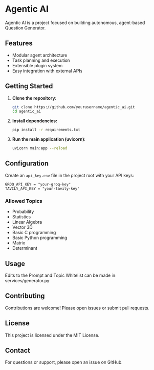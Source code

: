 # Agentic AI

Agentic AI is a project focused on building autonomous, agent-based Question Generator.

## Features

- Modular agent architecture
- Task planning and execution
- Extensible plugin system
- Easy integration with external APIs

## Getting Started

1. **Clone the repository:**
    ```bash
    git clone https://github.com/yourusername/agentic_ai.git
    cd agentic_ai
    ```

2. **Install dependencies:**
    ```bash
    pip install -r requirements.txt
    ```

3. **Run the main application (uvicorn):**
    ```bash
    uvicorn main:app --reload
    ```

## Configuration

Create an `api_key.env` file in the project root with your API keys:

```
GROQ_API_KEY = "your-groq-key"
TAVILY_API_KEY = "your-tavily-key"
```

### Allowed Topics

- Probability
- Statistics
- Linear Algebra
- Vector 3D
- Basic C programming
- Basic Python programming
- Matrix
- Determinant

## Usage

Edits to the Prompt and Topic Whitelist can be made in services/generator.py

## Contributing

Contributions are welcome! Please open issues or submit pull requests.

## License

This project is licensed under the MIT License.

## Contact

For questions or support, please open an issue on GitHub.